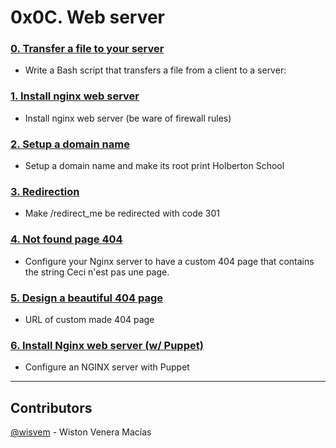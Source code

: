 # 0x0C. Web server


### [0. Transfer a file to your server](./0-transfer_file)
- Write a Bash script that transfers a file from a client to a server:

### [1. Install nginx web server](./1-install_nginx_web_server)
- Install nginx web server (be ware of firewall rules)

### [2. Setup a domain name](./2-setup_a_domain_name)
- Setup a domain name and make its root print Holberton School

### [3. Redirection](./3-redirection)
- Make /redirect_me be redirected with code 301

### [4. Not found page 404](./4-not_found_page_404)
- Configure your Nginx server to have a custom 404 page that contains the string Ceci n'est pas une page.

### [5. Design a beautiful 404 page](./5-design_a_beautiful_404_page)
- URL of custom made 404 page

### [6. Install Nginx web server (w/ Puppet)](./7-puppet_install_nginx_web_server.pp)
- Configure an NGINX server with Puppet

---
## Contributors
[@wisvem](https://github.com/wisvem) - Wiston Venera Macías 
